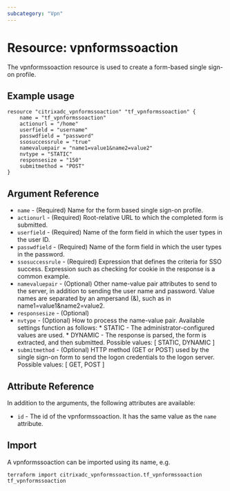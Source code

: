 ```yaml
---
subcategory: "Vpn"
---
```


# Resource: vpnformssoaction

The vpnformssoaction resource is used to create a form-based single sign-on profile.


## Example usage

```hcl
resource "citrixadc_vpnformssoaction" "tf_vpnformssoaction" {
	name = "tf_vpnformssoaction"
	actionurl = "/home"
	userfield = "username"
	passwdfield = "password"
	ssosuccessrule = "true"
	namevaluepair = "name1=value1&name2=value2"
	nvtype = "STATIC"
	responsesize = "150"
	submitmethod = "POST"
}
```


## Argument Reference

* `name` - (Required) Name for the form based single sign-on profile.
* `actionurl` - (Required) Root-relative URL to which the completed form is submitted.
* `userfield` - (Required) Name of the form field in which the user types in the user ID.
* `passwdfield` - (Required) Name of the form field in which the user types in the password.
* `ssosuccessrule` - (Required) Expression that defines the criteria for SSO success. Expression such as checking for cookie in the response is a common example.
* `namevaluepair` - (Optional) Other name-value pair attributes to send to the server, in addition to sending the user name and password. Value names are separated by an ampersand (&), such as in name1=value1&name2=value2.
* `responsesize` - (Optional) 
* `nvtype` - (Optional) How to process the name-value pair. Available settings function as follows: * STATIC - The administrator-configured values are used. * DYNAMIC - The response is parsed, the form is extracted, and then submitted. Possible values: [ STATIC, DYNAMIC ]
* `submitmethod` - (Optional) HTTP method (GET or POST) used by the single sign-on form to send the logon credentials to the logon server. Possible values: [ GET, POST ]


## Attribute Reference

In addition to the arguments, the following attributes are available:

* `id` - The id of the vpnformssoaction. It has the same value as the `name` attribute.


## Import

A vpnformssoaction can be imported using its name, e.g.

```shell
terraform import citrixadc_vpnformssoaction.tf_vpnformssoaction tf_vpnformssoaction
```
